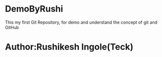# DemoByRushi

This my first Git Repository, for demo and understand the concept of git and GitHub <br>

<h1>Author:Rushikesh Ingole(Teck)</h1>
